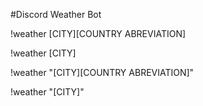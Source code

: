 #Discord Weather Bot








!weather [CITY][COUNTRY ABREVIATION]



!weather [CITY]



!weather "[CITY][COUNTRY ABREVIATION]"




!weather "[CITY]"

